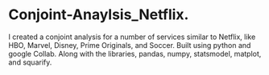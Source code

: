# Conjoint-Anaylsis_Netflix.
I created a conjoint analysis for a number of services similar to Netflix, like HBO, Marvel, Disney, Prime Originals, and Soccer. Built using python and google Collab. Along with the libraries, pandas, numpy, statsmodel, matplot, and squarify.
